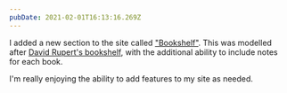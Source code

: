 ```yaml
---
pubDate: 2021-02-01T16:13:16.269Z
---
```


I added a new section to the site called ["Bookshelf"](https://seanmcp.com/bookshelf). This was modelled after [David Rupert's bookshelf](https://daverupert.com/bookshelf), with the additional ability to include notes for each book.

I'm really enjoying the ability to add features to my site as needed.